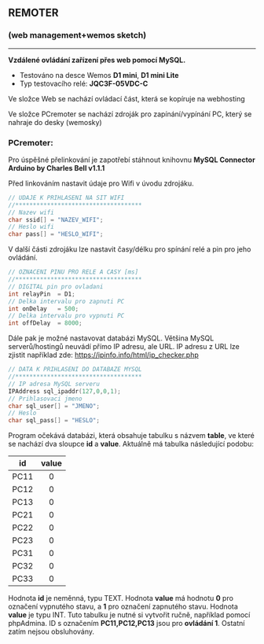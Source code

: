 ## REMOTER 
### (web management+wemos sketch)
-------

**Vzdálené ovládání zařízení přes web pomocí MySQL.**

- Testováno na desce Wemos **D1 mini**, **D1 mini Lite**
- Typ testovacího relé: **JQC3F-05VDC-C**


Ve složce Web se nachází ovládací část, která se kopíruje na webhosting

Ve složce PCremoter se nachází zdroják pro zapínání/vypínání PC, který se nahraje do desky (wemosky)



### PCremoter:

Pro úspěšné přelinkování je zapotřebí stáhnout knihovnu **MySQL Connector Arduino by Charles Bell v1.1.1**

Před linkováním nastavit údaje pro Wifi v úvodu zdrojáku.

```C++
// UDAJE K PRIHLASENI NA SIT WIFI
//************************************
// Nazev wifi
char ssid[] = "NAZEV_WIFI";
// Heslo wifi
char pass[] = "HESLO_WIFI";
```

V další části zdrojáku lze nastavit časy/délku pro spínání relé a pin pro jeho ovládání.

```C++
// OZNACENI PINU PRO RELE A CASY [ms]
//************************************
// DIGITAL pin pro ovladani
int relayPin  = D1;
// Delka intervalu pro zapnuti PC
int onDelay   = 500;
// Delka intervalu pro vypnuti PC
int offDelay  = 8000;
```

Dále pak je možné nastavovat databázi MySQL. Většina MySQL serverů/hostingů neuvádí přímo IP adresu, ale URL. IP adresu z URL lze zjistit například zde: https://ipinfo.info/html/ip_checker.php

```C++
// DATA K PRIHLASENI DO DATABAZE MYSQL
//************************************
// IP adresa MySQL serveru
IPAddress sql_ipaddr(127,0,0,1);
// Prihlasovaci jmeno
char sql_user[] = "JMENO";
// Heslo
char sql_pass[] = "HESLO";
```

Program očekává databázi, která obsahuje tabulku s názvem **table**, ve které se nachází dva sloupce **id** a **value**. Aktuálně má tabulka následující podobu:

|   id   |  value  |
| :---:  |  :---:  |
| PC11   |    0    |
| PC12   |    0    |
| PC13   |    0    |
| PC21   |    0    |
| PC22   |    0    |
| PC23   |    0    |
| PC31   |    0    |
| PC32   |    0    |
| PC33   |    0    |

Hodnota **id** je neměnná, typu TEXT. Hodnota **value** má hodnotu **0** pro označení vypnutého stavu, a **1** pro označení zapnutého stavu. Hodnota **value** je typu INT. Tuto tabulku je nutné si vytvořit ručně, například pomocí phpAdmina.
ID s označením **PC11,PC12,PC13** jsou pro **ovládání 1**. Ostatní zatím nejsou obsluhovány.
